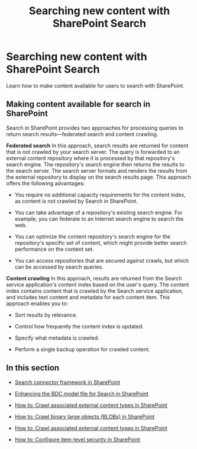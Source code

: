 ﻿---
title: Searching new content with SharePoint Search
ms.date: 09/25/2017
ms.prod: sharepoint
ms.assetid: 2a3a7d23-775a-4d95-9066-ebbd18c92ad4
---


# Searching new content with SharePoint Search
Learn how to make content available for users to search with SharePoint.
## Making content available for search in SharePoint

Search in SharePoint provides two approaches for processing queries to return search results—federated search and content crawling.
  
    
    
 **Federated search** In this approach, search results are returned for content that is not crawled by your search server. The query is forwarded to an external content repository where it is processed by that repository's search engine. The repository's search engine then returns the results to the search server. The search server formats and renders the results from the external repository to display on the search results page. This approach offers the following advantages:
  
    
    

- You require no additional capacity requirements for the content index, as content is not crawled by Search in SharePoint.
    
  
- You can take advantage of a repository's existing search engine. For example, you can federate to an Internet search engine to search the web.
    
  
- You can optimize the content repository's search engine for the repository's specific set of content, which might provide better search performance on the content set.
    
  
- You can access repositories that are secured against crawls, but which can be accessed by search queries.
    
  
 **Content crawling** In this approach, results are returned from the Search service application's content index based on the user's query. The content index contains content that is crawled by the Search service application, and includes text content and metadata for each content item. This approach enables you to:
  
    
    

- Sort results by relevance.
    
  
- Control how frequently the content index is updated.
    
  
- Specify what metadata is crawled.
    
  
- Perform a single backup operation for crawled content.
    
  

## In this section


-  [Search connector framework in SharePoint](search-connector-framework-in-sharepoint.md)
    
  -  [Enhancing the BDC model file for Search in SharePoint](enhancing-the-bdc-model-file-for-search-in-sharepoint.md)
    
  
  -  [How to: Crawl associated external content types in SharePoint](how-to-crawl-associated-external-content-types-in-sharepoint.md)
    
  
  -  [How to: Crawl binary large objects (BLOBs) in SharePoint](how-to-crawl-binary-large-objects-blobs-in-sharepoint.md)
    
  
  -  [How to: Crawl associated external content types in SharePoint](how-to-crawl-associated-external-content-types-in-sharepoint.md)
    
  
  -  [How to: Configure item-level security in SharePoint](how-to-configure-item-level-security-in-sharepoint.md)
    
  

